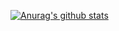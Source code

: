 [![Anurag's github stats](https://github-readme-stats.vercel.app/api?username=LuqmanFarooq)](https://github.com/anuraghazra/github-readme-stats)
